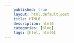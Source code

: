 ```yaml
---
    published: true
    layout: html.default.post
    title: HTML6
    description: html6
    categories: [blog]
    tags: [html, html6]
---
```


